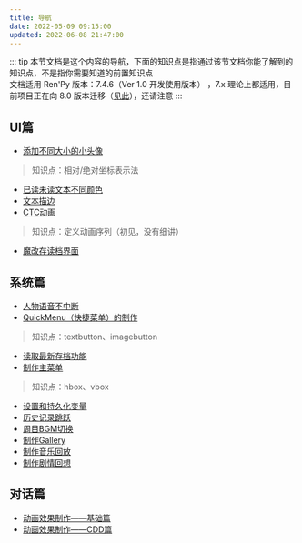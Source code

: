 ```yaml
---
title: 导航
date: 2022-05-09 09:15:00
updated: 2022-06-08 21:47:00
---
```


::: tip
本节文档是这个内容的导航，下面的知识点是指通过该节文档你能了解到的知识点，不是指你需要知道的前置知识点<br/>文档适用 Ren'Py 版本：7.4.6（Ver 1.0 开发使用版本） ，7.x 理论上都适用，目前项目正在向 8.0 版本迁移（[见此](https://github.com/luckykeeper/LOVE69_renpy_remaster/issues/20)），还请注意
:::

## UI篇

- [添加不同大小的小头像](/renpy/添加不同大小的小头像.html)

> 知识点：相对/绝对坐标表示法

- [已读未读文本不同颜色](/renpy/已读未读文本不同颜色.html)
- [文本描边](/renpy/文本描边.html)
- [CTC动画](/renpy/CTC动画.html)

> 知识点：定义动画序列（初见，没有细讲）

- [魔改存读档界面](/renpy/魔改存读档界面.html)

## 系统篇

- [人物语音不中断](/renpy/人物语音不中断.html)
- [QuickMenu（快捷菜单）的制作](/renpy/QuickMenu（快捷菜单）的制作.html)

> 知识点：textbutton、imagebutton

- [读取最新存档功能](/renpy/读取最新存档功能.html)
- [制作主菜单](/renpy/制作主菜单.html)

> 知识点：hbox、vbox

- [设置和持久化变量](/renpy/设置和持久化变量.html)
- [历史记录跳跃](/renpy/历史记录跳跃.html)
- [周目BGM切换](/renpy/周目BGM切换.html)
- [制作Gallery](/renpy/制作Gallery.html)
- [制作音乐回放](/renpy/制作音乐回放.html)
- [制作剧情回想](/renpy/制作剧情回想.html)

## 对话篇

- [动画效果制作——基础篇](/renpy/动画效果制作——基础篇.html)
- [动画效果制作——CDD篇](/renpy/动画效果制作——CDD篇.html)
